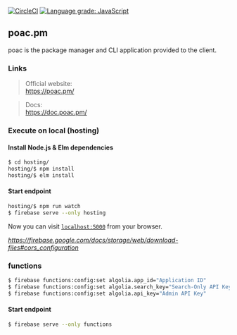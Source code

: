 [![CircleCI](https://circleci.com/gh/poacpm/poac.pm.svg?style=shield)](https://circleci.com/gh/poacpm/poac.pm)
[![Language grade: JavaScript](https://img.shields.io/lgtm/grade/javascript/g/poacpm/poac.pm.svg?logo=lgtm&logoWidth=18)](https://lgtm.com/projects/g/poacpm/poac.pm/context:javascript)

## poac.pm

poac is the package manager and CLI application provided to the client.


### Links
> Official website:<br>
https://poac.pm/

> Docs:<br>
https://doc.poac.pm/


### Execute on local (hosting)

#### Install Node.js & Elm dependencies
```bash
$ cd hosting/
hosting/$ npm install
hosting/$ elm install
```

#### Start endpoint
```bash
hosting/$ npm run watch
$ firebase serve --only hosting
```

Now you can visit [`localhost:5000`](http://localhost:5000) from your browser.

*https://firebase.google.com/docs/storage/web/download-files#cors_configuration*


### functions

```bash
$ firebase functions:config:set algolia.app_id="Application ID"
$ firebase functions:config:set algolia.search_key="Search-Only API Key"
$ firebase functions:config:set algolia.api_key="Admin API Key"
```

#### Start endpoint
```bash
$ firebase serve --only functions
```
